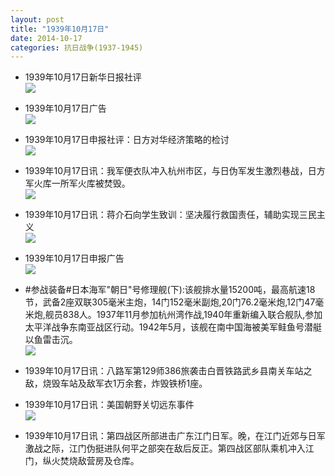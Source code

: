 ```yaml
---
layout: post
title: "1939年10月17日"
date: 2014-10-17
categories: 抗日战争(1937-1945)
---
```


<meta name="referrer" content="no-referrer" />

- 1939年10月17日新华日报社评 <br/><img src="https://ww2.sinaimg.cn/large/aca367d8jw1elei4lkbvwj21240hgtfm.jpg" />

- 1939年10月17日广告 <br/><img src="https://ww4.sinaimg.cn/large/aca367d8jw1elegehmd2ej20xf0gnn41.jpg" />

- 1939年10月17日申报社评：日方对华经济策略的检讨 <br/><img src="https://ww3.sinaimg.cn/large/aca367d8jw1eleenuc3sij20qc0xxnhx.jpg" />

- 1939年10月17日讯：我军便衣队冲入杭州市区，与日伪军发生激烈巷战，日方军火库一所军火库被焚毁。 <br/><img src="https://ww1.sinaimg.cn/large/aca367d8jw1ele5zor2mkj209n061dgh.jpg" />

- 1939年10月17日讯：蒋介石向学生致训：坚决履行救国责任，辅助实现三民主义 <br/><img src="https://ww2.sinaimg.cn/large/aca367d8jw1ele0sat0m1j207l0mzgpc.jpg" />

- 1939年10月17日申报广告 <br/><img src="https://ww2.sinaimg.cn/large/aca367d8jw1eldz29yoogj20p00gojw1.jpg" />

- #参战装备#日本海军"朝日"号修理舰(下):该舰排水量15200吨，最高航速18节，武备2座双联305毫米主炮，14门152毫米副炮,20门76.2毫米炮,12门47毫米炮,舰员838人。1937年11月参加杭州湾作战,1940年重新编入联合舰队,参加太平洋战争东南亚战区行动。1942年5月，该舰在南中国海被美军鲑鱼号潜艇以鱼雷击沉。 <br/><img src="https://ww3.sinaimg.cn/large/aca367d8jw1eldxboata5j218g2ee4qp.jpg" />

- 1939年10月17日讯：八路军第129师386旅袭击白晋铁路武乡县南关车站之敌，烧毁车站及敌军衣1万余套，炸毁铁桥1座。 

- 1939年10月17日讯：美国朝野关切远东事件 <br/><img src="https://ww2.sinaimg.cn/large/aca367d8jw1eldtvii1ybj20m50t8dvs.jpg" />

- 1939年10月17日讯：第四战区所部进击广东江门日军。晚，在江门近郊与日军激战之际，江门伪挺进队何平之部突在敌后反正。第四战区部队乘机冲入江门，纵火焚烧敌营房及仓库。 

